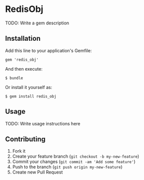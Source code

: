 # RedisObj

TODO: Write a gem description

## Installation

Add this line to your application's Gemfile:

    gem 'redis_obj'

And then execute:

    $ bundle

Or install it yourself as:

    $ gem install redis_obj

## Usage

TODO: Write usage instructions here

## Contributing

1. Fork it
2. Create your feature branch (`git checkout -b my-new-feature`)
3. Commit your changes (`git commit -am 'Add some feature'`)
4. Push to the branch (`git push origin my-new-feature`)
5. Create new Pull Request
